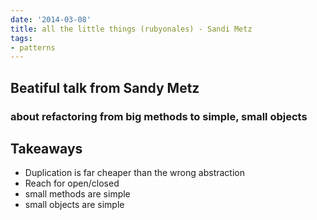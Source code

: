 ```yaml
---
date: '2014-03-08'
title: all the little things (rubyonales) - Sandi Metz
tags:
- patterns
---
```



## Beatiful talk from Sandy Metz
### about refactoring from big methods to simple, small objects

<script async class="speakerdeck-embed" data-id="62ad1900883d0131cd6a3688b74f7104" data-ratio="1.2994923857868" src="//speakerdeck.com/assets/embed.js"></script>




## Takeaways
  - Duplication is far cheaper than the wrong abstraction
  - Reach for open/closed
  - small methods are simple
  - small objects are simple
